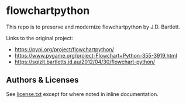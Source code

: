 # flowchartpython
This repo is to preserve and modernize flowchartpython by J.D. Bartlett.

Links to the original project:
- <https://pypi.org/project/flowchartpython/>
- <https://www.pygame.org/project-Flowchart+Python-355-3919.html>
- <https://sqizit.bartletts.id.au/2012/04/30/flowchart-python/>


## Authors & Licenses
See [license.txt](license.txt) except for where noted in inline documentation.

